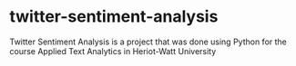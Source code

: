 # twitter-sentiment-analysis
Twitter Sentiment Analysis is a project that was done using Python for the course Applied Text Analytics in Heriot-Watt University
